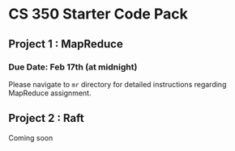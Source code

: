 # CS 350 Starter Code Pack

## Project 1 : MapReduce

### Due Date: Feb 17th (at midnight)

Please navigate to `mr` directory for detailed instructions regarding MapReduce assignment.

## Project 2 : Raft

Coming soon
